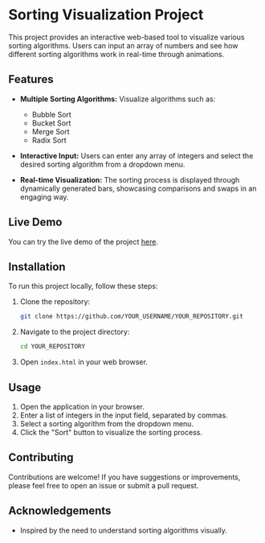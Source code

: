 # Sorting Visualization Project

This project provides an interactive web-based tool to visualize various sorting algorithms. Users can input an array of numbers and see how different sorting algorithms work in real-time through animations.

## Features

- **Multiple Sorting Algorithms:** Visualize algorithms such as:

  - Bubble Sort
  - Bucket Sort
  - Merge Sort
  - Radix Sort

- **Interactive Input:** Users can enter any array of integers and select the desired sorting algorithm from a dropdown menu.

- **Real-time Visualization:** The sorting process is displayed through dynamically generated bars, showcasing comparisons and swaps in an engaging way.

## Live Demo

You can try the live demo of the project [here](YOUR_HOSTED_PROJECT_LINK).

## Installation

To run this project locally, follow these steps:

1. Clone the repository:
   ```bash
   git clone https://github.com/YOUR_USERNAME/YOUR_REPOSITORY.git
   ```
2. Navigate to the project directory:
   ```bash
   cd YOUR_REPOSITORY
   ```
3. Open `index.html` in your web browser.

## Usage

1. Open the application in your browser.
2. Enter a list of integers in the input field, separated by commas.
3. Select a sorting algorithm from the dropdown menu.
4. Click the "Sort" button to visualize the sorting process.

## Contributing

Contributions are welcome! If you have suggestions or improvements, please feel free to open an issue or submit a pull request.

## Acknowledgements

- Inspired by the need to understand sorting algorithms visually.
